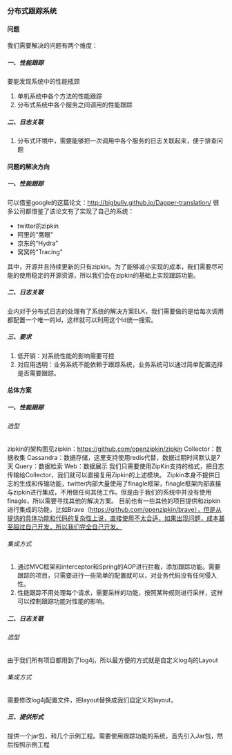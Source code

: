 ### 分布式跟踪系统

#### 问题
我们需要解决的问题有两个维度：

##### 一、性能跟踪
要能发现系统中的性能瓶颈
1. 单机系统中各个方法的性能跟踪
2. 分布式系统中各个服务之间调用的性能跟踪

##### 二、日志关联
1. 分布式环境中，需要能够把一次调用中各个服务的日志关联起来，便于排查问题

#### 问题的解决方向
##### 一、性能跟踪
可以借鉴google的这篇论文：http://bigbully.github.io/Dapper-translation/ 
很多公司都借鉴了该论文有了实现了自己的系统：
+ twitter的zipkin
+ 阿里的“鹰眼”
+ 京东的“Hydra”
+ 窝窝的"Tracing"

其中，开源并且持续更新的只有zipkin。为了能够减小实现的成本，我们需要尽可能的使用稳定的开源资源，所以我们会在zipkin的基础上实现跟踪功能。

##### 二、日志关联
业内对于分布式日志的处理有了系统的解决方案ELK，我们需要做的是给每次调用都配置一个唯一的Id，这样就可以利用这个Id统一搜索。

##### 三、要求
1. 低开销：对系统性能的影响需要可控
2. 对应用透明：业务系统不能依赖于跟踪系统，业务系统可以通过简单配置选择是否需要跟踪。

#### 总体方案
##### 一、性能跟踪
###### 选型
zipkin的架构图见zipkin：https://github.com/openzipkin/zipkin
Collector：数据收集
Cassandra：数据存储，这里支持使用redis代替，数据过期时间默认是7天
Query：数据检索
Web：数据展示
我们只需要使用ZipKin支持的格式，把日志传输给Collector，我们就可以直接复用Zipkin的上述模块。
Zipkin本身不提供日志的生成和传输功能，twitter内部大量使用了finagle框架，finagle框架内部直接与zipkin进行集成，不用做任何其他工作。但是由于我们的系统中并没有使用finagle，所以需要寻找其他的解决方案。
目前也有一些其他的项目提供和zipkin进行集成的功能，比如Brave（https://github.com/openzipkin/brave），但是从提供的具体功能和代码的复杂性上说，直接使用不太合适，如果出现问题，成本甚至超过自己开发，所以我们完全自己开发。

###### 集成方式
1. 通过MVC框架和interceptor和Spring的AOP进行拦截，添加跟踪功能。需要跟踪的项目，只需要进行一些简单的配置就可以，对业务代码没有任何侵入性。
2. 性能跟踪不用处理每个请求，需要采样的功能，按照某种规则进行采样，这样可以控制跟踪功能对性能的影响。

##### 二、日志关联
###### 选型
由于我们所有项目都用到了log4j，所以最方便的方式就是自定义log4j的Layout

###### 集成方式
需要修改log4j配置文件，把layout替换成我们自定义的layout，

##### 三、提供形式
提供一个jar包，和几个示例工程。需要使用跟踪功能的系统，首先引入Jar包，然后按照示例工程

